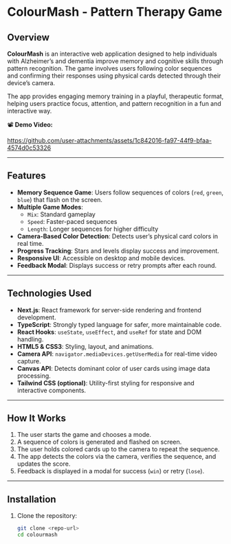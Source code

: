 # ColourMash - Pattern Therapy Game

## Overview
**ColourMash** is an interactive web application designed to help individuals with Alzheimer’s and dementia improve memory and cognitive skills through pattern recognition. The game involves users following color sequences and confirming their responses using physical cards detected through their device’s camera.

The app provides engaging memory training in a playful, therapeutic format, helping users practice focus, attention, and pattern recognition in a fun and interactive way.

📽️ **Demo Video:**

https://github.com/user-attachments/assets/1c842016-fa97-44f9-bfaa-4574d0c53326


---

## Features
- **Memory Sequence Game**: Users follow sequences of colors (`red`, `green`, `blue`) that flash on the screen.  
- **Multiple Game Modes**:
  - `Mix`: Standard gameplay
  - `Speed`: Faster-paced sequences
  - `Length`: Longer sequences for higher difficulty
- **Camera-Based Color Detection**: Detects user’s physical card colors in real time.  
- **Progress Tracking**: Stars and levels display success and improvement.  
- **Responsive UI**: Accessible on desktop and mobile devices.  
- **Feedback Modal**: Displays success or retry prompts after each round.

---

## Technologies Used
- **Next.js**: React framework for server-side rendering and frontend development.  
- **TypeScript**: Strongly typed language for safer, more maintainable code.  
- **React Hooks**: `useState`, `useEffect`, and `useRef` for state and DOM handling.  
- **HTML5 & CSS3**: Styling, layout, and animations.  
- **Camera API**: `navigator.mediaDevices.getUserMedia` for real-time video capture.  
- **Canvas API**: Detects dominant color of user cards using image data processing.  
- **Tailwind CSS (optional)**: Utility-first styling for responsive and interactive components.  

---

## How It Works
1. The user starts the game and chooses a mode.  
2. A sequence of colors is generated and flashed on screen.  
3. The user holds colored cards up to the camera to repeat the sequence.  
4. The app detects the colors via the camera, verifies the sequence, and updates the score.  
5. Feedback is displayed in a modal for success (`win`) or retry (`lose`).  

---

## Installation
1. Clone the repository:
   ```bash
   git clone <repo-url>
   cd colourmash
